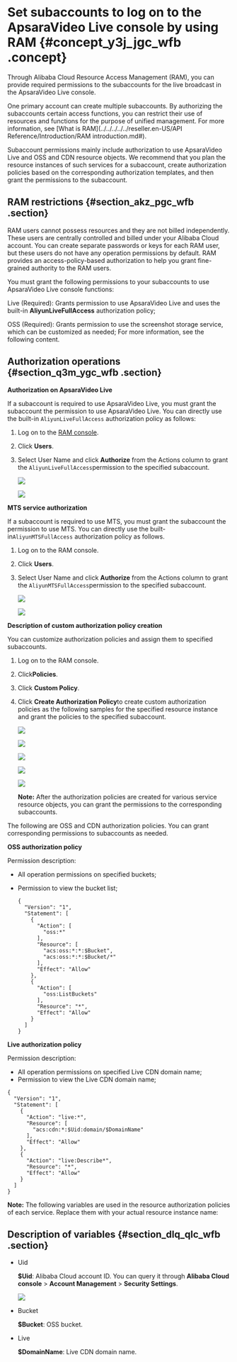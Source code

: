 # Set subaccounts to log on to the ApsaraVideo Live console by using RAM {#concept_y3j_jgc_wfb .concept}

Through Alibaba Cloud Resource Access Management \(RAM\), you can provide required permissions to the subaccounts for the live broadcast in the ApsaraVideo Live console.

One primary account can create multiple subaccounts. By authorizing the subaccounts certain access functions, you can restrict their use of resources and functions for the purpose of unified management. For more information, see [What is RAM](../../../../../reseller.en-US/API Reference/Introduction/RAM introduction.md#).

Subaccount permissions mainly include authorization to use ApsaraVideo Live and OSS and CDN resource objects. We recommend that you plan the resource instances of such services for a subaccount, create authorization policies based on the corresponding authorization templates, and then grant the permissions to the subaccount.

## RAM restrictions {#section_akz_pgc_wfb .section}

RAM users cannot possess resources and they are not billed independently. These users are centrally controlled and billed under your Alibaba Cloud account. You can create separate passwords or keys for each RAM user, but these users do not have any operation permissions by default. RAM provides an access-policy-based authorization to help you grant fine-grained authority to the RAM users.

You must grant the following permissions to your subaccounts to use ApsaraVideo Live console functions:

Live \(Required\): Grants permission to use ApsaraVideo Live and uses the built-in **AliyunLiveFullAccess** authorization policy;

OSS \(Required\): Grants permission to use the screenshot storage service, which can be customized as needed; For more information, see the following content.

## Authorization operations {#section_q3m_ygc_wfb .section}

**Authorization on ApsaraVideo Live**

If a subaccount is required to use ApsaraVideo Live, you must grant the subaccount the permission to use ApsaraVideo Live. You can directly use the built-in `AliyunLiveFullAccess` authorization policy as follows:

1.  Log on to the [RAM console](https://partners-intl.aliyun.com/login-required#/ram).
2.  Click **Users**.
3.  Select User Name and click **Authorize** from the Actions column to grant the `AliyunLiveFullAccess`permission to the specified subaccount.

    ![](http://static-aliyun-doc.oss-cn-hangzhou.aliyuncs.com/assets/img/64551/154899273332528_en-US.png)

    ![](http://static-aliyun-doc.oss-cn-hangzhou.aliyuncs.com/assets/img/64551/154899273332529_en-US.png)


**MTS service authorization**

If a subaccount is required to use MTS, you must grant the subaccount the permission to use MTS. You can directly use the built-in`AliyunMTSFullAccess` authorization policy as follows.

1.  Log on to the RAM console.
2.  Click **Users**.
3.  Select User Name and click **Authorize** from the Actions column to grant the `AliyunMTSFullAccess`permission to the specified subaccount.

    ![](http://static-aliyun-doc.oss-cn-hangzhou.aliyuncs.com/assets/img/64551/154899273332533_en-US.png)

    ![](http://static-aliyun-doc.oss-cn-hangzhou.aliyuncs.com/assets/img/64551/154899273332535_en-US.png)


**Description of custom authorization policy creation**

You can customize authorization policies and assign them to specified subaccounts.

1.  Log on to the RAM console.
2.  Click**Policies**.
3.  Click **Custom Policy**.
4.  Click **Create Authorization Policy**to create custom authorization policies as the following samples for the specified resource instance and grant the policies to the specified subaccount.

    ![](http://static-aliyun-doc.oss-cn-hangzhou.aliyuncs.com/assets/img/64551/154899273432536_en-US.png)

    ![](http://static-aliyun-doc.oss-cn-hangzhou.aliyuncs.com/assets/img/64551/154899273432537_en-US.png)

    ![](http://static-aliyun-doc.oss-cn-hangzhou.aliyuncs.com/assets/img/64551/154899273432538_en-US.png)

    ![](http://static-aliyun-doc.oss-cn-hangzhou.aliyuncs.com/assets/img/64551/154899273432539_en-US.png)

    ![](http://static-aliyun-doc.oss-cn-hangzhou.aliyuncs.com/assets/img/64551/154899273432540_en-US.png)

    **Note:** After the authorization policies are created for various service resource objects, you can grant the permissions to the corresponding subaccounts.


The following are OSS and CDN authorization policies. You can grant corresponding permissions to subaccounts as needed.

**OSS authorization policy**

Permission description:

-   All operation permissions on specified buckets;
-   Permission to view the bucket list;

    ```
    {
      "Version": "1",
      "Statement": [
        {
          "Action": [
            "oss:*"
          ],
          "Resource": [
            "acs:oss:*:*:$Bucket",
            "acs:oss:*:*:$Bucket/*"
          ],
          "Effect": "Allow"
        },
        {
          "Action": [
            "oss:ListBuckets"
          ],
          "Resource": "*",
          "Effect": "Allow"
        }
      ]
    }
    ```


**Live authorization policy**

Permission description:

-   All operation permissions on specified Live CDN domain name;
-   Permission to view the Live CDN domain name;

```
{
  "Version": "1",
  "Statement": [
    {
      "Action": "live:*",
      "Resource": [
        "acs:cdn:*:$Uid:domain/$DomainName"
      ],
      "Effect": "Allow"
    },
    {
      "Action": "live:Describe*",
      "Resource": "*",
      "Effect": "Allow"
    }
  ]
}
```

**Note:** The following variables are used in the resource authorization policies of each service. Replace them with your actual resource instance name:

## Description of variables {#section_dlq_qlc_wfb .section}

-   Uid

    **$Uid**: Alibaba Cloud account ID. You can query it through **Alibaba Cloud console** \> **Account Management** \> **Security Settings**.

    ![](http://static-aliyun-doc.oss-cn-hangzhou.aliyuncs.com/assets/img/64551/154899273432544_en-US.png)

-   Bucket

    **$Bucket**: OSS bucket.

-   Live

    **$DomainName**: Live CDN domain name.


